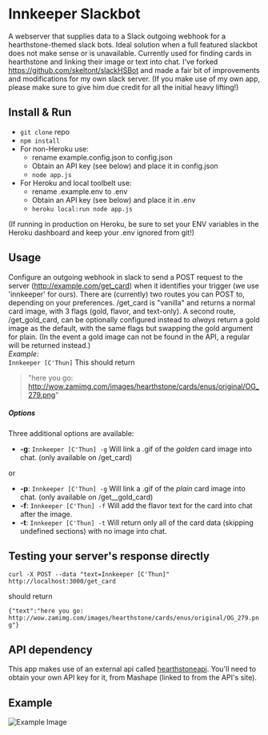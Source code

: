 # Innkeeper Slackbot
A webserver that supplies data to a Slack outgoing webhook for a hearthstone-themed slack bots. Ideal solution when a full featured slackbot does not make sense or is unavailable.
Currently used for finding cards in hearthstone and linking their image or text into chat. 
I've forked https://github.com/skeltont/slackHSBot and made a fair bit of improvements and modifications for my own slack server.
(If you make use of my own app, please make sure to give him due credit for all the initial heavy lifting!)

## Install & Run
- `git clone` repo
- `npm install`
- For non-Heroku use:
  - rename example.config.json to config.json
  - Obtain an API key (see below) and place it in config.json
  - `node app.js`
- For Heroku and local toolbelt use:
  - rename .example.env to .env
  - Obtain an API key (see below) and place it in .env
  - `heroku local:run node app.js`

(If running in production on Heroku, be sure to set your ENV variables in the Heroku dashboard and keep your .env ignored from git!)

## Usage
Configure an outgoing webhook in slack to send a POST request to the server (http://example.com/get_card) when it identifies your trigger (we use 'innkeeper' for ours).
There are (currently) two routes you can POST to, depending on your preferences. /get_card is "vanilla" and returns a normal card image, with 3 flags (gold, flavor, and text-only).
A second route, /get_gold_card, can be optionally configured instead to _always_ return a gold image as the default, with the same flags but swapping the gold argument for plain. 
(In the event a gold image can not be found in the API, a regular will be returned instead.)
<br /> *Example:* <br />
``` Innkeeper [C'Thun] ```
This should return 
>"here you go: http://wow.zamimg.com/images/hearthstone/cards/enus/original/OG_279.png"

##### Options
Three additional options are available:
- **-g**: ```Innkeeper [C'Thun] -g``` Will link a .gif of the *golden* card image into chat. (only available on /get_card)

 or

- **-p**: ```Innkeeper [C'Thun] -g``` Will link a .gif of the *plain* card image into chat. (only available on /get__gold_card)
- **-f**: ```Innkeeper [C'Thun] -f``` Will add the flavor text for the card into chat after the image. 
- **-t**: ```Innkeeper [C'Thun] -t``` Will return only all of the card data (skipping undefined sections) with no image into chat. 

## Testing your server's response directly
```curl -X POST --data "text=Innkeeper [C'Thun]" http://localhost:3000/get_card```

should return

```{"text":"here you go: http://wow.zamimg.com/images/hearthstone/cards/enus/original/OG_279.png"}```

## API dependency
This app makes use of an external api called [hearthstoneapi](http://hearthstoneapi.com/). You'll need to obtain your own API key for it, from Mashape (linked to from the API's site).

## Example
![Example Image](http://i.imgur.com/e7XXx1t.png)
